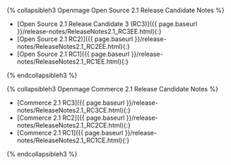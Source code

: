 

{% collapsibleh3 Openmage Open Source 2.1 Release Candidate Notes %} 
 
*	[Open Source 2.1 Release Candidate 3 (RC3)]({{ page.baseurl }}/release-notes/ReleaseNotes2.1_RC3EE.html){:}
*	[Open Source 2.1 RC2)]({{ page.baseurl }}/release-notes/ReleaseNotes2.1_RC2EE.html){:}
*	[Open Source 2.1 RC1]({{ page.baseurl }}/release-notes/ReleaseNotes2.1_RC1EE.html){:}

{% endcollapsibleh3 %}

{% collapsibleh3 Openmage Commerce 2.1 Release Candidate Notes %} 

*	[Commerce 2.1 RC3]({{ page.baseurl }}/release-notes/ReleaseNotes2.1_RC3CE.html){:}
*	[Commerce 2.1 RC2]({{ page.baseurl }}/release-notes/ReleaseNotes2.1_RC2CE.html){:}
*	[Commerce 2.1 RC1]({{ page.baseurl }}/release-notes/ReleaseNotes2.1_RC1CE.html){:}

{% endcollapsibleh3 %}